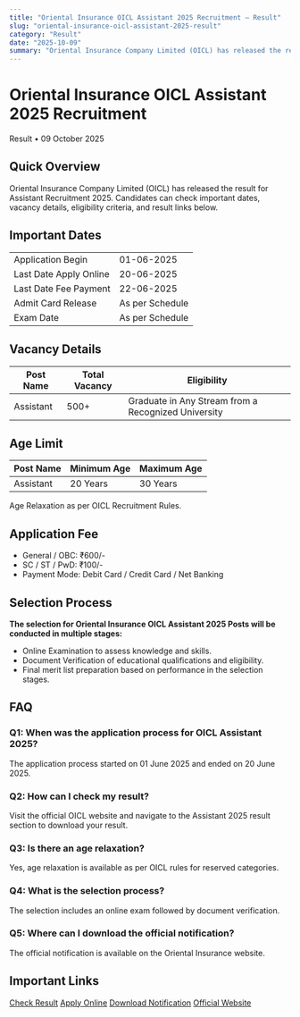```yaml
---
title: "Oriental Insurance OICL Assistant 2025 Recruitment – Result"
slug: "oriental-insurance-oicl-assistant-2025-result"
category: "Result"
date: "2025-10-09"
summary: "Oriental Insurance Company Limited (OICL) has released the result for Assistant Recruitment 2025. Candidates can check important details, result links, and other updates below."
---
```


<h1 class="text-3xl font-bold text-amber-600 mb-4">Oriental Insurance OICL Assistant 2025 Recruitment</h1>

<p class="text-sm text-gray-500 mb-6">
Result • 09 October 2025
</p>

<div class="bg-amber-50 dark:bg-gray-800 border-l-4 border-amber-500 p-4 rounded-lg shadow mb-6">
  <h2 class="text-lg font-semibold mb-2">Quick Overview</h2>
  <p class="text-gray-700 dark:text-gray-300 whitespace-pre-line">
    Oriental Insurance Company Limited (OICL) has released the result for Assistant Recruitment 2025. Candidates can check important dates, vacancy details, eligibility criteria, and result links below.
  </p>
</div>

<section class="mb-8">
  <div class="bg-white dark:bg-gray-900 shadow rounded-lg overflow-hidden">
    <div class="bg-amber-500 px-4 ">
      <h2 class="text-lg font-semibold text-white py-4">Important Dates</h2>
    </div>
    <div class="p-4">
      <table class="w-full text-sm border">
        <tbody>
          <tr class="border-b hover:bg-gray-50 dark:hover:bg-gray-800"><td class="p-2 font-medium">Application Begin</td><td class="p-2">01-06-2025</td></tr>
          <tr class="border-b hover:bg-gray-50 dark:hover:bg-gray-800"><td class="p-2 font-medium">Last Date Apply Online</td><td class="p-2">20-06-2025</td></tr>
          <tr class="border-b hover:bg-gray-50 dark:hover:bg-gray-800"><td class="p-2 font-medium">Last Date Fee Payment</td><td class="p-2">22-06-2025</td></tr>
          <tr class="border-b hover:bg-gray-50 dark:hover:bg-gray-800"><td class="p-2 font-medium">Admit Card Release</td><td class="p-2">As per Schedule</td></tr>
          <tr class="border-b hover:bg-gray-50 dark:hover:bg-gray-800"><td class="p-2 font-medium">Exam Date</td><td class="p-2">As per Schedule</td></tr>
        </tbody>
      </table>
    </div>
  </div>
</section>

<section class="mb-8">
  <div class="bg-white dark:bg-gray-900 shadow rounded-lg overflow-hidden">
    <div class="bg-amber-500 px-4">
      <h2 class="text-lg font-semibold text-white py-4">Vacancy Details</h2>
    </div>
    <div class="p-4">
      <table class="w-full text-sm border">
        <thead class="bg-amber-100 dark:bg-gray-700">
          <tr><th class="p-2 border">Post Name</th><th class="p-2 border">Total Vacancy</th><th class="p-2 border">Eligibility</th></tr>
        </thead>
        <tbody>
          <tr class="hover:bg-gray-50 dark:hover:bg-gray-800"><td class="p-2 border">Assistant</td><td class="p-2 border">500+</td><td class="p-2 border">Graduate in Any Stream from a Recognized University</td></tr>
        </tbody>
      </table>
    </div>
  </div>
</section>

<section class="mb-8">
  <div class="bg-white dark:bg-gray-900 shadow rounded-lg overflow-hidden">
    <div class="bg-amber-500 px-4">
      <h2 class="text-lg font-semibold text-white py-4">Age Limit</h2>
    </div>
    <div class="p-4">
      <table class="w-full text-sm border">
        <thead class="bg-amber-100 dark:bg-gray-700">
          <tr><th class="p-2 border">Post Name</th><th class="p-2 border">Minimum Age</th><th class="p-2 border">Maximum Age</th></tr>
        </thead>
        <tbody>
          <tr class="hover:bg-gray-50 dark:hover:bg-gray-800"><td class="p-2 border">Assistant</td><td class="p-2 border">20 Years</td><td class="p-2 border">30 Years</td></tr>
        </tbody>
      </table>
      <p class="mt-4 font-semibold">Age Relaxation as per OICL Recruitment Rules.</p>
    </div>
  </div>
</section>

<section class="mb-8">
  <div class="bg-white dark:bg-gray-900 shadow rounded-lg overflow-hidden">
    <div class="bg-amber-500 px-4">
      <h2 class="text-lg font-semibold text-white py-4">Application Fee</h2>
    </div>
    <div class="p-4">
      <ul class="list-disc pl-6">
        <li>General / OBC: ₹600/-</li>
        <li>SC / ST / PwD: ₹100/-</li>
        <li>Payment Mode: Debit Card / Credit Card / Net Banking</li>
      </ul>
    </div>
  </div>
</section>

<section class="mb-8">
  <div class="bg-white dark:bg-gray-900 shadow rounded-lg overflow-hidden">
    <div class="bg-amber-500 px-4">
      <h2 class="text-lg font-semibold text-white py-4">Selection Process</h2>
    </div>
    <div class="p-4 text-gray-700 dark:text-gray-300 whitespace-pre-line">
      <strong>The selection for Oriental Insurance OICL Assistant 2025 Posts will be conducted in multiple stages:</strong>
      <ul class="list-disc pl-6 mt-2">
        <li>Online Examination to assess knowledge and skills.</li>
        <li>Document Verification of educational qualifications and eligibility.</li>
        <li>Final merit list preparation based on performance in the selection stages.</li>
      </ul>
    </div>
  </div>
</section>

<section class="mb-8">
  <div class="bg-white dark:bg-gray-900 shadow rounded-lg overflow-hidden">
    <div class="bg-amber-500 px-4">
      <h2 class="text-lg font-semibold text-white py-4">FAQ</h2>
    </div>
    <div class="p-4 space-y-4 text-gray-700 dark:text-gray-300">
      <div>
        <h3 class="font-semibold">Q1: When was the application process for OICL Assistant 2025?</h3>
        <p>The application process started on 01 June 2025 and ended on 20 June 2025.</p>
      </div>
      <div>
        <h3 class="font-semibold">Q2: How can I check my result?</h3>
        <p>Visit the official OICL website and navigate to the Assistant 2025 result section to download your result.</p>
      </div>
      <div>
        <h3 class="font-semibold">Q3: Is there an age relaxation?</h3>
        <p>Yes, age relaxation is available as per OICL rules for reserved categories.</p>
      </div>
      <div>
        <h3 class="font-semibold">Q4: What is the selection process?</h3>
        <p>The selection includes an online exam followed by document verification.</p>
      </div>
      <div>
        <h3 class="font-semibold">Q5: Where can I download the official notification?</h3>
        <p>The official notification is available on the Oriental Insurance website.</p>
      </div>
    </div>
  </div>
</section>

<section class="mb-8">
  <div class="bg-white dark:bg-gray-900 shadow rounded-lg overflow-hidden">
    <div class="bg-amber-500 px-4">
      <h2 class="text-lg font-semibold text-white py-4">Important Links</h2>
    </div>
    <div class="p-4 space-y-3">
      <a href="https://oicl-cms-media.s3.ap-south-1.amazonaws.com/List_of_Shortlisted_Candidates_for_Assistant_TIER_1_Result_def37089a0.pdf" class="block text-center px-4 py-2 rounded font-medium shadow bg-lime-400 text-white hover:opacity-90 transition" target="_blank">Check Result</a>
      <a href="https://www.orientalinsurance.org.in/" class="block text-center px-4 py-2 rounded font-medium shadow bg-gray-600 text-white hover:opacity-90 transition" target="_blank">Apply Online</a>
      <a href="https://www.orientalinsurance.org.in/" class="block text-center px-4 py-2 rounded font-medium shadow bg-green-600 text-white hover:opacity-90 transition" target="_blank">Download Notification</a>
      <a href="https://www.orientalinsurance.org.in/" class="block text-center px-4 py-2 rounded font-medium shadow bg-blue-600 text-white hover:opacity-90 transition" target="_blank">Official Website</a>
    </div>
  </div>
</section>
